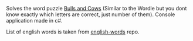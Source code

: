Solves the word puzzle [Bulls and Cows](https://en.wikipedia.org/wiki/Bulls_and_Cows)
(Similar to the Wordle but you dont know exactly which letters are correct, just number of them).
Console application made in c#.

List of english words is taken from [english-words](https://github.blog/2013-01-31-relative-links-in-markup-files/) repo.